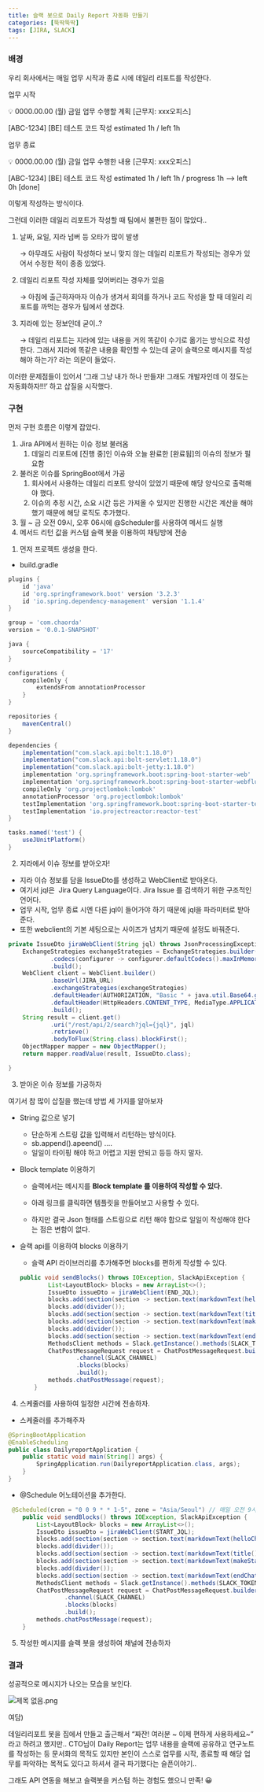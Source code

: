 ```yaml
---
title: 슬랙 봇으로 Daily Report 자동화 만들기
categories: [뚝딱뚝딱]
tags: [JIRA, SLACK]
---
```



### 배경
우리 회사에서는 매일 업무 시작과 종료 시에 데일리 리포트를 작성한다.

업무 시작

<aside>
💡 0000.00.00 (월) 금일 업무 수행할 계획 [근무지: xxx오피스]

[ABC-1234] [BE] 테스트 코드 작성 estimated 1h / left 1h

</aside>

업무 종료

<aside>
💡 0000.00.00 (월) 금일 업무 수행한 내용 [근무지: xxx오피스]

[ABC-1234] [BE] 테스트 코드 작성 estimated 1h / left 1h / progress 1h --> left 0h [done]

</aside>

이렇게 작성하는 방식이다.

그런데 이러한 데일리 리포트가 작성할 때 팀에서 불편한 점이 많았다..

1. 날짜, 요일, 지라 넘버 등 오타가 많이 발생
    
    → 아무래도 사람이 작성하다 보니 맞지 않는 데일리 리포트가 작성되는 경우가 있어서 수정한 적이 종종 있었다.
    
2. 데일리 리포트 작성 자체를 잊어버리는 경우가 있음
    
    → 아침에 출근하자마자 이슈가 생겨서 회의를 하거나 코드 작성을 할 때 데일리 리포트를 까먹는 경우가 팀에서 생겼다.
    
3. 지라에 있는 정보인데 굳이..?
    
    → 데일리 리포트는 지라에 있는 내용을 거의 똑같이 수기로 옮기는 방식으로 작성한다. 그래서 지라에 똑같은 내용을 확인할 수 있는데 굳이 슬랙으로 메시지를 작성해야 하는가? 라는 의문이 들었다.
    

이러한 문제점들이 있어서 ‘그래 그냥 내가 하나 만들자! 그래도 개발자인데 이 정도는 자동화하자!!!’ 하고 삽질을 시작했다.

### 구현

먼저 구현 흐름은 이렇게 잡았다.

1. Jira API에서 원하는 이슈 정보 불러옴
    1. 데일리 리포트에 [진행 중]인 이슈와 오늘 완료한 [완료됨]의 이슈의 정보가 필요함
2. 불러온 이슈를 SpringBoot에서 가공
    1. 회사에서 사용하는 데일리 리포트 양식이 있었기 때문에 해당 양식으로 출력해야 했다.
    2. 이슈의 추정 시간, 소요 시간 등은 가져올 수 있지만 진행한 시간은 계산을 해야 했기 때문에 해당 로직도 추가했다.
3. 월 ~ 금 오전 09시, 오후 06시에 @Scheduler를 사용하여 메서드 실행
4. 메서드 리턴 값을 커스텀 슬랙 봇을 이용하여 채팅방에 전송

1) 먼저 프로젝트 생성을 한다.

- build.gradle

```groovy
plugins {
	id 'java'
	id 'org.springframework.boot' version '3.2.3'
	id 'io.spring.dependency-management' version '1.1.4'
}

group = 'com.chaorda'
version = '0.0.1-SNAPSHOT'

java {
	sourceCompatibility = '17'
}

configurations {
	compileOnly {
		extendsFrom annotationProcessor
	}
}

repositories {
	mavenCentral()
}

dependencies {
	implementation("com.slack.api:bolt:1.18.0")
	implementation("com.slack.api:bolt-servlet:1.18.0")
	implementation("com.slack.api:bolt-jetty:1.18.0")
	implementation 'org.springframework.boot:spring-boot-starter-web'
	implementation 'org.springframework.boot:spring-boot-starter-webflux'
	compileOnly 'org.projectlombok:lombok'
	annotationProcessor 'org.projectlombok:lombok'
	testImplementation 'org.springframework.boot:spring-boot-starter-test'
	testImplementation 'io.projectreactor:reactor-test'
}

tasks.named('test') {
	useJUnitPlatform()
}
```

2) 지라에서 이슈 정보를 받아오자!

- 지라 이슈 정보를 담을 IssueDto를 생성하고 WebClient로 받아온다.
- 여기서 jql은  Jira Query Language이다.  Jira Issue 를 검색하기 위한 구조적인 언어다.
- 업무 시작, 업무 종료 시엔 다른 jql이 들어가야 하기 때문에 jql을 파라미터로 받아준다.
- 또한 webclient의 기본 세팅으로는 사이즈가 넘치기 때문에 설정도 바꿔준다.

```java
private IssueDto jiraWebClient(String jql) throws JsonProcessingException {
    ExchangeStrategies exchangeStrategies = ExchangeStrategies.builder()
            .codecs(configurer -> configurer.defaultCodecs().maxInMemorySize(-1)) // to unlimited memory size
            .build();
    WebClient client = WebClient.builder()
            .baseUrl(JIRA_URL)
            .exchangeStrategies(exchangeStrategies)
            .defaultHeader(AUTHORIZATION, "Basic " + java.util.Base64.getEncoder().encodeToString((JIRA_USERNAME + ":" + JIRA_TOKEN).getBytes()))
            .defaultHeader(HttpHeaders.CONTENT_TYPE, MediaType.APPLICATION_JSON_VALUE)
            .build();
    String result = client.get()
            .uri("/rest/api/2/search?jql={jql}", jql)
            .retrieve()
            .bodyToFlux(String.class).blockFirst();
    ObjectMapper mapper = new ObjectMapper();
    return mapper.readValue(result, IssueDto.class);

}
```

3) 받아온 이슈 정보를 가공하자

여기서 참 많이 삽질을 했는데 방법 세 가지를 알아보자

- String 값으로 넣기
    - 단순하게 스트링 값을 입력해서 리턴하는 방식이다.
    - sb.append().apeend() ….
    - 일일이 타이핑 해야 하고 어렵고 지원 안되고 등등 하지 말자.
- Block template 이용하기
    - 슬랙에서는 메시지를 **Block template 를 이용하여 작성할 수 있다.**
    - 아래 링크를 클릭하면 템플릿을 만들어보고 사용할 수 있다.
        
        [](https://app.slack.com/block-kit-builder)
        
    - 하지만 결국 Json 형태를 스트링으로 리턴 해야 함으로 일일이 작성해야 한다는 점은 변함이 없다.
- 슬랙 api를 이용하여 blocks 이용하기
    - 슬랙 API 라이브러리를 추가해주면 blocks를 편하게 작성할 수 있다.
    
    ```java
    public void sendBlocks() throws IOException, SlackApiException {
            List<LayoutBlock> blocks = new ArrayList<>();
            IssueDto issueDto = jiraWebClient(END_JQL);
            blocks.add(section(section -> section.text(markdownText(helloChat()))));
            blocks.add(divider());
            blocks.add(section(section -> section.text(markdownText(title()))));
            blocks.add(section(section -> section.text(markdownText(makeEndMessage(issueDto)))));
            blocks.add(divider());
            blocks.add(section(section -> section.text(markdownText(endChat()))));
            MethodsClient methods = Slack.getInstance().methods(SLACK_TOKEN);
            ChatPostMessageRequest request = ChatPostMessageRequest.builder()
                    .channel(SLACK_CHANNEL)
                    .blocks(blocks)
                    .build();
            methods.chatPostMessage(request);
        }
    
    ```
    

4) 스케줄러를 사용하여 일정한 시간에 전송하자.

- 스케줄러를 추가해주자

```java
@SpringBootApplication
@EnableScheduling
public class DailyreportApplication {
	public static void main(String[] args) {
		SpringApplication.run(DailyreportApplication.class, args);
	}
}
```

- @Schedule 어노테이션을 추가한다.

```java
 @Scheduled(cron = "0 0 9 * * 1-5", zone = "Asia/Seoul") // 매일 오전 9시 실행
    public void sendBlocks() throws IOException, SlackApiException {
        List<LayoutBlock> blocks = new ArrayList<>();
        IssueDto issueDto = jiraWebClient(START_JQL);
        blocks.add(section(section -> section.text(markdownText(helloChat()))));
        blocks.add(divider());
        blocks.add(section(section -> section.text(markdownText(title()))));
        blocks.add(section(section -> section.text(markdownText(makeStartMessage(issueDto)))));
        blocks.add(divider());
        blocks.add(section(section -> section.text(markdownText(endChat()))));
        MethodsClient methods = Slack.getInstance().methods(SLACK_TOKEN);
        ChatPostMessageRequest request = ChatPostMessageRequest.builder()
                .channel(SLACK_CHANNEL)
                .blocks(blocks)
                .build();
        methods.chatPostMessage(request);
    }
```

5) 작성한 메시지를 슬랙 봇을 생성하여 채널에 전송하자

### 결과

성공적으로 메시지가 나오는 모습을 보인다.

![제목 없음.png](https://prod-files-secure.s3.us-west-2.amazonaws.com/f3f46391-2d7d-4cbc-9fe4-d9363de7a908/b341d5de-e44c-4a2b-a564-6f29991fe542/%EC%A0%9C%EB%AA%A9_%EC%97%86%EC%9D%8C.png)

여담)

데일리리포트 봇을 집에서 만들고 출근해서 “짜잔! 여러분 ~ 이제 편하게 사용하세요~” 라고 하려고 했지만.. CTO님이 Daily Report는 업무 내용을 슬랙에 공유하고 연구노트를 작성하는 등 문서화의 목적도 있지만 본인이 스스로 업무를 시작, 종료할 때 해당 업무를 파악하는 목적도 있다고 하셔서 결국 파기했다는 슬픈이야기..

그래도 API 연동을 해보고 슬랙봇을 커스텀 하는 경험도 했으니 만족! 😀
